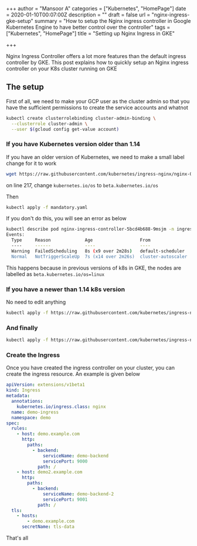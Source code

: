 +++
author = "Mansoor A"
categories = ["Kubernetes", "HomePage"]
date = 2020-01-10T00:07:00Z
description = ""
draft = false
url = "nginx-ingress-gke-setup"
summary = "How to setup the Nginx ingress controller in Google Kubernetes Engine to have better control over the controller"
tags = ["Kubernetes", "HomePage"]
title = "Setting up Nginx Ingress in GKE"

+++


Nginx Ingress Controller offers a lot more features than the default ingress controller by GKE. This post explains how to quickly setup an Nginx ingress controller on your K8s cluster running on GKE

## The setup

First of all, we need to make your GCP user as the cluster admin so that you have the sufficient permissions to create the service accounts and whatnot

```bash
kubectl create clusterrolebinding cluster-admin-binding \
  --clusterrole cluster-admin \
  --user $(gcloud config get-value account)
```

### If you have Kubernetes version older than 1.14

If you have an older version of Kubernetes, we need to make a small label change for it to work

```bash
wget https://raw.githubusercontent.com/kubernetes/ingress-nginx/nginx-0.26.2/deploy/static/mandatory.yaml
```

on line 217, change `kubernetes.io/os` to `beta.kubernetes.io/os`

Then
```bash
kubectl apply -f mandatory.yaml
```

If you don't do this, you will see an error as below

```bash
kubectl describe pod nginx-ingress-controller-5bcd4b688-9msjm -n ingress-nginx
Events:
  Type     Reason             Age                  From                Message
  ----     ------             ----                 ----                -------
  Warning  FailedScheduling   8s (x9 over 2m28s)   default-scheduler   0/3 nodes are available: 3 node(s) didn't match node selector.
  Normal   NotTriggerScaleUp  7s (x14 over 2m26s)  cluster-autoscaler  pod didn't trigger scale-up (it wouldn't fit if a new node is added): 3 node(s) didn't match node selector
```

This happens because in previous versions of k8s in GKE, the nodes are labelled as `beta.kubernetes.io/os=linux`



### If you have a newer than 1.14 k8s version

No need to edit anything

```bash
kubectl apply -f https://raw.githubusercontent.com/kubernetes/ingress-nginx/nginx-0.26.2/deploy/static/mandatory.yaml
```

### And finally

```bash
kubectl apply -f https://raw.githubusercontent.com/kubernetes/ingress-nginx/nginx-0.26.2/deploy/static/provider/cloud-generic.yaml
```

### Create the Ingress

Once you have created the ingress controller on your cluster, you can create the ingress resource.
An example is given below

```yaml
apiVersion: extensions/v1beta1
kind: Ingress
metadata:
  annotations:
    kubernetes.io/ingress.class: nginx
  name: demo-ingress
  namespace: demo
spec:
  rules:
    - host: demo.example.com
      http:
        paths:
          - backend:
              serviceName: demo-backend
              servicePort: 9000
            path: /
    - host: demo2.example.com
      http:
        paths:
          - backend:
              serviceName: demo-backend-2
              servicePort: 9001
            path: /
  tls:
    - hosts:
        - demo.example.com
      secretName: tls-data
```

That's all

